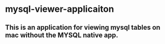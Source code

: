 # mysql-viewer-applicaiton
## This is an application for viewing mysql tables on mac without the MYSQL native app.
